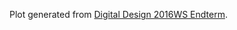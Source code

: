 Plot generated from [Digital Design 2016WS Endterm](https://mcmikecreations.github.io/tum_info/courses/CIT/EI0006/2016WS-endterm).